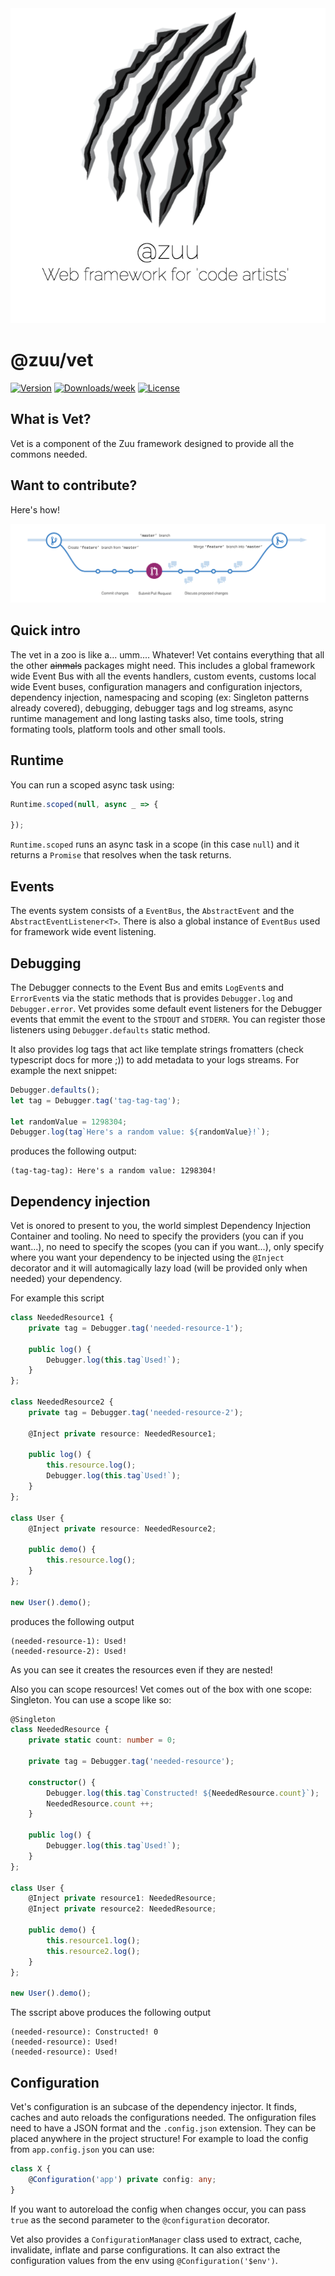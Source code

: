<div align="center">
  <a href="http://zuu.thevexis.me/">
    <img src="https://github.com/IAmTheVex/zuu/raw/master/assets/big_title.png">
  </a>
</div>

# @zuu/vet

[![Version](https://img.shields.io/npm/v/@zuu/vet.svg)](https://npmjs.org/package/@zuu/vet)
[![Downloads/week](https://img.shields.io/npm/dw/@zuu/vet.svg)](https://npmjs.org/package/@zuu/vet)
[![License](https://img.shields.io/npm/l/@zuu/vet.svg)](https://github.com/IAmTheVex/zuu/blob/master/package.json)

## What is Vet?
Vet is a component of the Zuu framework designed to provide all the commons needed.

## Want to contribute?
Here's how!
<div align="center">
  <a href="https://github.com/IAmTheVex/zuu/blob/master/CONTRIBUTING.md">
    <img src="https://github.com/IAmTheVex/zuu/raw/master/assets/branching.png">
  </a>
</div>

## Quick intro
The vet in a zoo is like a... umm.... Whatever! Vet contains everything that all the other ~~ainmals~~ packages might need. This includes a global framework wide Event Bus with all the events handlers, custom events, customs local wide Event buses, configuration managers and configuration injectors, dependency injection, namespacing and scoping (ex: Singleton patterns already covered), debugging, debugger tags and log streams, async runtime management and long lasting tasks also, time tools, string formating tools, platform tools and other small tools.

## Runtime
You can run a scoped async task using:
```typescript
Runtime.scoped(null, async _ => {
    
});
```
`Runtime.scoped` runs an async task in a scope (in this case `null`) and it returns a `Promise` that resolves when the task returns.

## Events
The events system consists of a `EventBus`, the `AbstractEvent` and the `AbstractEventListener<T>`. There is also a global instance of `EventBus` used for framework wide event listening.

## Debugging
The Debugger connects to the Event Bus and emits `LogEvent`s and `ErrorEvent`s via the static methods that is provides `Debugger.log` and `Debugger.error`. Vet provides some default event listeners for the Debugger events that emmit the event to the `STDOUT` and `STDERR`. You can register those listeners using `Debugger.defaults` static method.

 It also provides log tags that act like template strings fromatters (check typescript docs for more ;)) to add metadata to your logs streams. For example the next snippet:
```typescript
Debugger.defaults();
let tag = Debugger.tag('tag-tag-tag');

let randomValue = 1298304;
Debugger.log(tag`Here's a random value: ${randomValue}!`);
```
produces the following output:
```
(tag-tag-tag): Here's a random value: 1298304!
```

## Dependency injection
Vet is onored to present to you, the world simplest Dependency Injection Container and tooling. No need to specify the providers (you can if you want...), no need to specify the scopes (you can if you want...), only specify where you want your dependency to be injected using the ```@Inject``` decorator and it will automagically lazy load (will be provided only when needed) your dependency. 

For example this script
```typescript
class NeededResource1 {
    private tag = Debugger.tag('needed-resource-1');

    public log() {
        Debugger.log(this.tag`Used!`);        
    }
};

class NeededResource2 {
    private tag = Debugger.tag('needed-resource-2');

    @Inject private resource: NeededResource1;

    public log() {
        this.resource.log();
        Debugger.log(this.tag`Used!`);        
    }
};

class User {
    @Inject private resource: NeededResource2;

    public demo() {
        this.resource.log();
    }
};

new User().demo();
```
produces the following output
```
(needed-resource-1): Used!
(needed-resource-2): Used!
```
As you can see it creates the resources even if they are nested!

Also you can scope resources! Vet comes out of the box with one scope: Singleton. You can use a scope like so:
```typescript
@Singleton
class NeededResource {
    private static count: number = 0;

    private tag = Debugger.tag('needed-resource');

    constructor() {
        Debugger.log(this.tag`Constructed! ${NeededResource.count}`);
        NeededResource.count ++;
    }

    public log() {
        Debugger.log(this.tag`Used!`);        
    }
};

class User {
    @Inject private resource1: NeededResource;
    @Inject private resource2: NeededResource;

    public demo() {
        this.resource1.log();
        this.resource2.log();
    }
};

new User().demo();
```
The sscript above produces the following output
```
(needed-resource): Constructed! 0
(needed-resource): Used!
(needed-resource): Used!
```

## Configuration
Vet's configuration is an subcase of the dependency injector. It finds, caches and auto reloads the configurations needed. The onfiguration files need to have a JSON format and the `.config.json` extension. They can be placed anywhere in the project structure! For example to load the config from `app.config.json` you can use:
```typescript
class X {
    @Configuration('app') private config: any;
}
```
If you want to autoreload the config when changes occur, you can pass `true` as the second parameter to the `@configuration` decorator.

Vet also provides a `ConfigurationManager` class used to extract, cache, invalidate, inflate and parse configurations. It can also extract the configuration values from the env using `@Configuration('$env')`.
